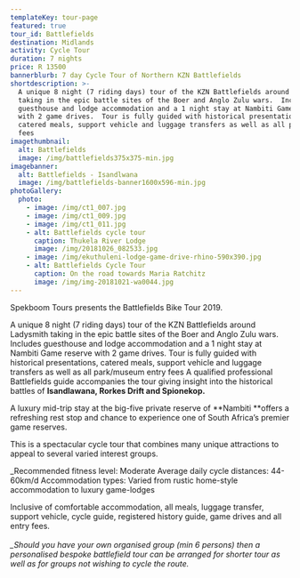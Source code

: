 ```yaml
---
templateKey: tour-page
featured: true
tour_id: Battlefields
destination: Midlands
activity: Cycle Tour
duration: 7 nights
price: R 13500
bannerblurb: 7 day Cycle Tour of Northern KZN Battlefields
shortdescription: >-
  A unique 8 night (7 riding days) tour of the KZN Battlefields around Ladysmith
  taking in the epic battle sites of the Boer and Anglo Zulu wars.  Includes
  guesthouse and lodge accommodation and a 1 night stay at Nambiti Game reserve
  with 2 game drives.  Tour is fully guided with historical presentations,
  catered meals, support vehicle and luggage transfers as well as all park entry
  fees
imagethumbnail:
  alt: Battlefields
  image: /img/battlefields375x375-min.jpg
imagebanner:
  alt: Battlefields - Isandlwana
  image: /img/battlefields-banner1600x596-min.jpg
photoGallery:
  photo:
    - image: /img/ct1_007.jpg
    - image: /img/ct1_009.jpg
    - image: /img/ct1_011.jpg
    - alt: Battlefields cycle tour
      caption: Thukela River Lodge
      image: /img/20181026_082533.jpg
    - image: /img/ekuthuleni-lodge-game-drive-rhino-590x390.jpg
    - alt: Battlefields Cycle Tour
      caption: On the road towards Maria Ratchitz
      image: /img/img-20181021-wa0044.jpg
---
```


Spekboom Tours presents the Battlefields Bike Tour 2019.

A unique 8 night (7 riding days) tour of the KZN Battlefields around Ladysmith taking in the epic battle sites of the Boer and Anglo Zulu wars. Includes guesthouse and lodge accommodation and a 1 night stay at Nambiti Game reserve with 2 game drives. Tour is fully guided with historical presentations, catered meals, support vehicle and luggage transfers as well as all park/museum entry fees A qualified professional Battlefields guide accompanies the tour giving insight into the historical battles of **Isandlawana, Rorkes Drift and Spionekop.**

A luxury mid-trip stay at the big-five private reserve of **Nambiti **offers a refreshing rest stop and chance to experience one of South Africa’s premier game reserves.

This is a spectacular cycle tour that combines many unique attractions to appeal to several varied interest groups.

\_Recommended fitness level: Moderate
Average daily cycle distances: 44-60km/d
Accommodation types: Varied from rustic home-style accommodation to luxury game-lodges

Inclusive of comfortable accommodation, all meals, luggage transfer, support vehicle, cycle guide, registered history guide, game drives and all entry fees. _\
\
\_Should you have your own organised group (min 6 persons) then a personalised bespoke battlefield tour can be arranged for shorter tour as well as for groups not wishing to cycle the route._
